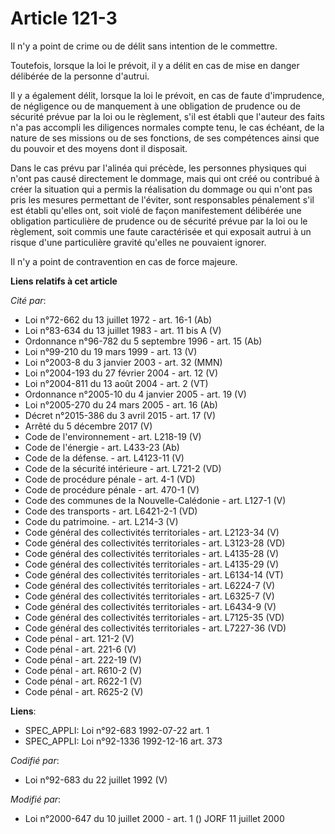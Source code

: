 # Article 121-3

Il n'y a point de crime ou de délit sans intention de le commettre.

Toutefois, lorsque la loi le prévoit, il y a délit en cas de mise en danger délibérée de la personne d'autrui.

Il y a également délit, lorsque la loi le prévoit, en cas de faute d'imprudence, de négligence ou de manquement à une
obligation de prudence ou de sécurité prévue par la loi ou le règlement, s'il est établi que l'auteur des faits n'a pas
accompli les diligences normales compte tenu, le cas échéant, de la nature de ses missions ou de ses fonctions, de ses
compétences ainsi que du pouvoir et des moyens dont il disposait.

Dans le cas prévu par l'alinéa qui précède, les personnes physiques qui n'ont pas causé directement le dommage, mais qui ont
créé ou contribué à créer la situation qui a permis la réalisation du dommage ou qui n'ont pas pris les mesures permettant de
l'éviter, sont responsables pénalement s'il est établi qu'elles ont, soit violé de façon manifestement délibérée une
obligation particulière de prudence ou de sécurité prévue par la loi ou le règlement, soit commis une faute caractérisée et
qui exposait autrui à un risque d'une particulière gravité qu'elles ne pouvaient ignorer.

Il n'y a point de contravention en cas de force majeure.

**Liens relatifs à cet article**

_Cité par_:

  - Loi n°72-662 du 13 juillet 1972 - art. 16-1 (Ab)
  - Loi n°83-634 du 13 juillet 1983 - art. 11 bis A (V)
  - Ordonnance n°96-782 du 5 septembre 1996 - art. 15 (Ab)
  - Loi n°99-210 du 19 mars 1999 - art. 13 (V)
  - Loi n°2003-8 du 3 janvier 2003 - art. 32 (MMN)
  - Loi n°2004-193 du 27 février 2004 - art. 12 (V)
  - Loi n°2004-811 du 13 août 2004 - art. 2 (VT)
  - Ordonnance n°2005-10 du 4 janvier 2005 - art. 19 (V)
  - Loi n°2005-270 du 24 mars 2005 - art. 16 (Ab)
  - Décret n°2015-386 du 3 avril 2015 - art. 17 (V)
  - Arrêté du 5 décembre 2017 (V)
  - Code de l'environnement - art. L218-19 (V)
  - Code de l'énergie - art. L433-23 (Ab)
  - Code de la défense. - art. L4123-11 (V)
  - Code de la sécurité intérieure - art. L721-2 (VD)
  - Code de procédure pénale - art. 4-1 (VD)
  - Code de procédure pénale - art. 470-1 (V)
  - Code des communes de la Nouvelle-Calédonie - art. L127-1 (V)
  - Code des transports - art. L6421-2-1 (VD)
  - Code du patrimoine. - art. L214-3 (V)
  - Code général des collectivités territoriales - art. L2123-34 (V)
  - Code général des collectivités territoriales - art. L3123-28 (VD)
  - Code général des collectivités territoriales - art. L4135-28 (V)
  - Code général des collectivités territoriales - art. L4135-29 (V)
  - Code général des collectivités territoriales - art. L6134-14 (VT)
  - Code général des collectivités territoriales - art. L6224-7 (V)
  - Code général des collectivités territoriales - art. L6325-7 (V)
  - Code général des collectivités territoriales - art. L6434-9 (V)
  - Code général des collectivités territoriales - art. L7125-35 (VD)
  - Code général des collectivités territoriales - art. L7227-36 (VD)
  - Code pénal - art. 121-2 (V)
  - Code pénal - art. 221-6 (V)
  - Code pénal - art. 222-19 (V)
  - Code pénal - art. R610-2 (V)
  - Code pénal - art. R622-1 (V)
  - Code pénal - art. R625-2 (V)

**Liens**:

  - SPEC_APPLI: Loi n°92-683 1992-07-22 art. 1
  - SPEC_APPLI: Loi n°92-1336 1992-12-16 art. 373

_Codifié par_:

  - Loi n°92-683 du 22 juillet 1992 (V)

_Modifié par_:

  - Loi n°2000-647 du 10 juillet 2000 - art. 1 () JORF 11 juillet 2000
